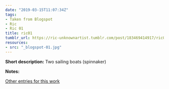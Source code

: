 ```yaml
---
date: "2019-03-15T11:07:34Z"
tags:
- Taken from Blogspot
- Ric
- Ric 01
title: ric01
tumblr_url: https://ric-unknownartist.tumblr.com/post/183469414917/ric01
resources:
- src: "_blogspot-01.jpg"
---
```


**Short description:** Two sailing boats (spinnaker)

**Notes:** &nbsp;

[Other entries for this work](/tags/Ric-01)
